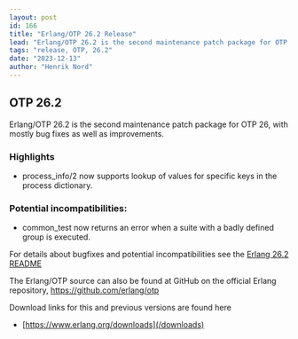 ```yaml
---
layout: post
id: 166
title: "Erlang/OTP 26.2 Release"
lead: "Erlang/OTP 26.2 is the second maintenance patch package for OTP 26, with mostly bug fixes."
tags: "release, OTP, 26.2"
date: "2023-12-13"
author: "Henrik Nord"
---
```

## OTP 26.2

Erlang/OTP 26.2 is the second maintenance patch package for OTP 26, with mostly bug fixes as well as improvements.

### Highlights
* process_info/2 now supports lookup of values for specific keys in the process dictionary.


### Potential incompatibilities:
* common_test now returns an error when a suite with a badly defined group is executed.

  
For details about bugfixes and potential incompatibilities see
the [Erlang 26.2 README](https://erlang.org/download/OTP-26.2.README) 

The Erlang/OTP source can also be found at GitHub on the official Erlang repository,
https://github.com/erlang/otp



Download links for this and previous versions are found here

- [https://www.erlang.org/downloads](/downloads)
